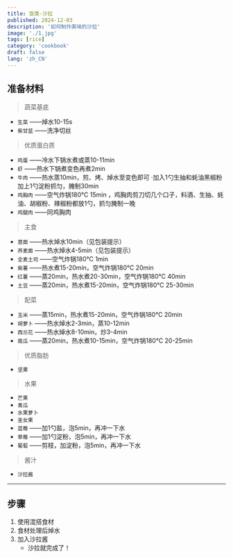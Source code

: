 ```yaml
---
title: 饭类-沙拉
published: 2024-12-03
description: '如何制作美味的沙拉'
image: './1.jpg'
tags: [rice]
category: 'cookbook'
draft: false
lang: 'zh_CN'
---
```


## 准备材料  
> 蔬菜基底  
- `生菜`  ——焯水10-15s  
- `紫甘蓝` ——洗净切丝  

> 优质蛋白质  
- `鸡蛋`  ——冷水下锅水煮或蒸10-11min   
- `虾` ——热水下锅煮变色再煮2min   
- `牛肉` ——热水蒸10min，煎、烤、焯水至变色即可 ·加入1勺生抽和蚝油黑椒粉加上1勺淀粉抓匀，腌制30min   
- `鸡胸肉` ——空气炸锅180℃ 15min ，鸡胸肉剪刀切几个口子，料酒、生抽、蚝油、胡椒粉、辣椒粉都放1勺，抓匀腌制一晚  
- `鸡腿肉` ——同鸡胸肉  

> 主食  
- `意面`  ——热水焯水10min（见包装提示）  
- `荞麦面`  ——热水焯水4-5min（见包装提示）  
- `全麦土司`  ——空气炸锅180℃ 1min  
- `紫薯`  ——热水煮15-20min，空气炸锅180℃ 20min  
- `红薯`  ——蒸20min，热水煮20-30min，空气炸锅180℃ 40min  
- `土豆`  ——蒸20min，热水煮15-20min，空气炸锅180℃ 25-30min  

> 配菜  
- `玉米`  ——蒸15min，热水煮15-20min，空气炸锅180℃ 20min  
- `胡萝卜`  ——热水焯水2-3min，蒸10-12min  
- `西兰花`  ——热水焯水8-10min，炒3-4min  
- `南瓜`  ——蒸20min，热水煮10-15min，空气炸锅180℃ 20-25min  

> 优质脂肪  
- `坚果`  

> 水果  
- `芒果`  
- `青瓜`  
- `水果萝卜`  
- `圣女果`  
- `蓝莓`  ——加1勺盐，泡5min，再冲一下水  
- `草莓`  ——加1勺淀粉，泡5min，再冲一下水  
- `葡萄`  ——剪枝，加淀粉，泡5min，再冲一下水  

> 酱汁  
- `沙拉酱`  

***********

## 步骤  
1. 使用混搭食材  
2. 食材处理后焯水   
3. 加入沙拉酱    
    - 沙拉就完成了！   

